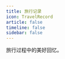 ```yaml
---
title: 旅行记录
icon: TravelRecord
article: false
timeline: false
sidebar: false
---
```


旅行过程中的美好回忆。

<Catalog base='/TravelRecord/' level=1 />